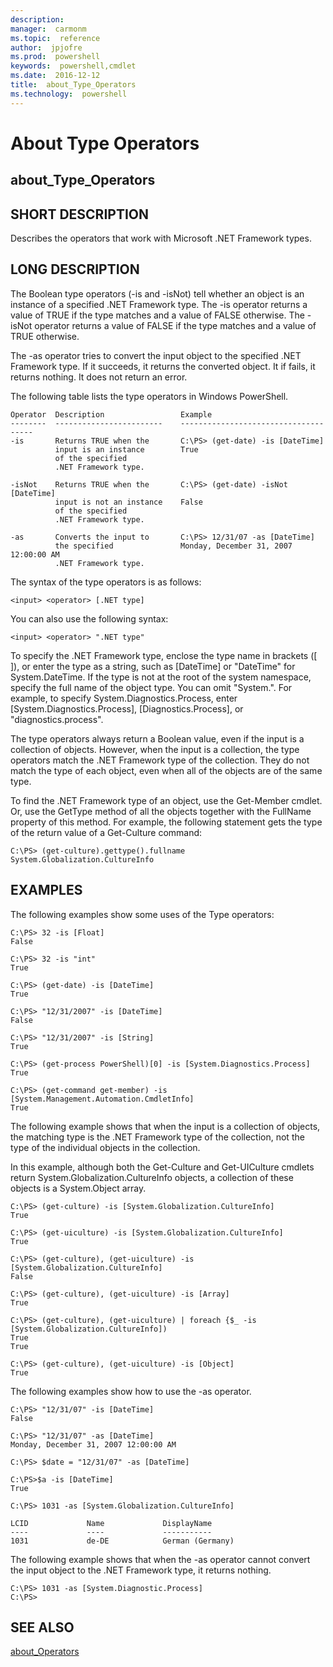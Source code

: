 ```yaml
---
description:  
manager:  carmonm
ms.topic:  reference
author:  jpjofre
ms.prod:  powershell
keywords:  powershell,cmdlet
ms.date:  2016-12-12
title:  about_Type_Operators
ms.technology:  powershell
---
```


# About Type Operators
## about_Type_Operators


## SHORT DESCRIPTION
Describes the operators that work with Microsoft .NET Framework types.


## LONG DESCRIPTION
The Boolean type operators (-is and -isNot) tell whether an object is an instance of a specified .NET Framework type. The -is operator returns a value of TRUE if the type matches and a value of FALSE otherwise. The -isNot operator returns a value of FALSE if the type matches and a value of TRUE otherwise.

The -as operator tries to convert the input object to the specified .NET Framework type. If it succeeds, it returns the converted object. It if fails, it returns nothing. It does not return an error.

The following table lists the type operators in  Windows PowerShell.


```
Operator  Description                 Example    
--------  ------------------------    -------------------------------------  
-is       Returns TRUE when the       C:\PS> (get-date) -is [DateTime]  
          input is an instance        True  
          of the specified  
          .NET Framework type.  
  
-isNot    Returns TRUE when the       C:\PS> (get-date) -isNot [DateTime]  
          input is not an instance    False  
          of the specified  
          .NET Framework type.  
  
-as       Converts the input to       C:\PS> 12/31/07 -as [DateTime]  
          the specified               Monday, December 31, 2007 12:00:00 AM  
          .NET Framework type.
```


The syntax of the type operators is as follows:


```
<input> <operator> [.NET type]
```


You can also use the following syntax:


```
<input> <operator> ".NET type"
```


To specify the .NET Framework type, enclose the type name in brackets ([ ]), or enter the type as a string, such as [DateTime] or "DateTime" for System.DateTime. If the type is not at the root of the system namespace, specify the full name of the object type. You can omit "System.". For example, to specify System.Diagnostics.Process, enter [System.Diagnostics.Process], [Diagnostics.Process], or "diagnostics.process".

The type operators always return a Boolean value, even if the input is a collection of objects. However, when the input is a collection, the type operators match the .NET Framework type of the collection. They do not match the type of each object, even when all of the objects are of the same type.

To find the .NET Framework type of an object, use the Get-Member cmdlet. Or, use the GetType method of all the objects together with the FullName property of this method. For example, the following statement gets the type of the return value of a Get-Culture command:


```
C:\PS> (get-culture).gettype().fullname  
System.Globalization.CultureInfo
```



## EXAMPLES
The following examples show some uses of the Type operators:


```
C:\PS> 32 -is [Float]  
False  
  
C:\PS> 32 -is "int"  
True  
  
C:\PS> (get-date) -is [DateTime]  
True  
  
C:\PS> "12/31/2007" -is [DateTime]  
False  
  
C:\PS> "12/31/2007" -is [String]  
True  
  
C:\PS> (get-process PowerShell)[0] -is [System.Diagnostics.Process]  
True  
  
C:\PS> (get-command get-member) -is [System.Management.Automation.CmdletInfo]  
True
```


The following example shows that when the input is a collection of objects, the matching type is the .NET Framework type of the collection, not the type of the individual objects in the collection.

In this example, although both the Get-Culture and Get-UICulture cmdlets return System.Globalization.CultureInfo objects, a collection of these objects is a System.Object array.


```
C:\PS> (get-culture) -is [System.Globalization.CultureInfo]  
True  
  
C:\PS> (get-uiculture) -is [System.Globalization.CultureInfo]  
True  
  
C:\PS> (get-culture), (get-uiculture) -is [System.Globalization.CultureInfo]  
False  
  
C:\PS> (get-culture), (get-uiculture) -is [Array]  
True  
  
C:\PS> (get-culture), (get-uiculture) | foreach {$_ -is [System.Globalization.CultureInfo])  
True  
True  
  
C:\PS> (get-culture), (get-uiculture) -is [Object]  
True
```


The following examples show how to use the -as operator.


```
C:\PS> "12/31/07" -is [DateTime]  
False  
  
C:\PS> "12/31/07" -as [DateTime]  
Monday, December 31, 2007 12:00:00 AM  
  
C:\PS> $date = "12/31/07" -as [DateTime]  
  
C:\PS>$a -is [DateTime]  
True  
  
C:\PS> 1031 -as [System.Globalization.CultureInfo]  
  
LCID             Name             DisplayName  
----             ----             -----------  
1031             de-DE            German (Germany)
```


The following example shows that when the -as operator cannot convert the input object to the .NET Framework type, it returns nothing.


```
C:\PS> 1031 -as [System.Diagnostic.Process]  
C:\PS>
```



## SEE ALSO

[about_Operators](about_Operators.md)
